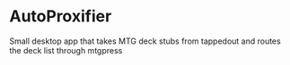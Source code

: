 # AutoProxifier
Small desktop app that takes MTG deck stubs from tappedout and routes the deck list through mtgpress
